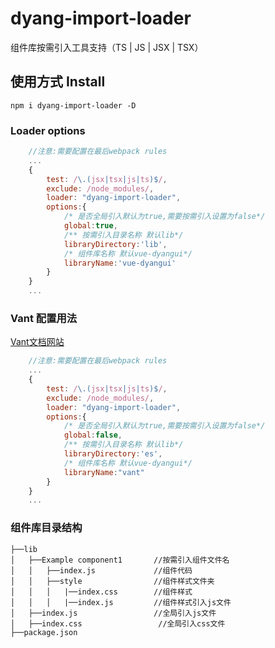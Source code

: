 # dyang-import-loader
组件库按需引入工具支持（TS | JS | JSX | TSX）
## 使用方式 Install
```shell
npm i dyang-import-loader -D
```
### Loader options
```javascript
    //注意:需要配置在最后webpack rules
    ...
    {
        test: /\.(jsx|tsx|js|ts)$/,
        exclude: /node_modules/,
        loader: "dyang-import-loader",
        options:{
            /* 是否全局引入默认为true,需要按需引入设置为false*/
            global:true,
            /** 按需引入目录名称 默认lib*/
            libraryDirectory:'lib',
            /* 组件库名称 默认vue-dyangui*/
            libraryName:'vue-dyangui'
        }
    }
    ...
```

### Vant 配置用法
<a href="https://youzan.github.io/vant">Vant文档网站</a>
```javascript
    //注意:需要配置在最后webpack rules
    ...
    {
        test: /\.(jsx|tsx|js|ts)$/,
        exclude: /node_modules/,
        loader: "dyang-import-loader",
        options:{
            /* 是否全局引入默认为true,需要按需引入设置为false*/
            global:false,
            /** 按需引入目录名称 默认lib*/
            libraryDirectory:'es',
            /* 组件库名称 默认vue-dyangui*/
            libraryName:"vant"
        }
    }
    ...
```

### 组件库目录结构
```
├──lib
│   ├──Example component1       //按需引入组件文件名
│   │   ├──index.js             //组件代码
│   │   ├──style                //组件样式文件夹
│   │   │   |──index.css        //组件样式
│   │   │   |──index.js         //组件样式引入js文件
│   ├──index.js                 //全局引入js文件
│   ├──index.css                 //全局引入css文件
├──package.json
```
